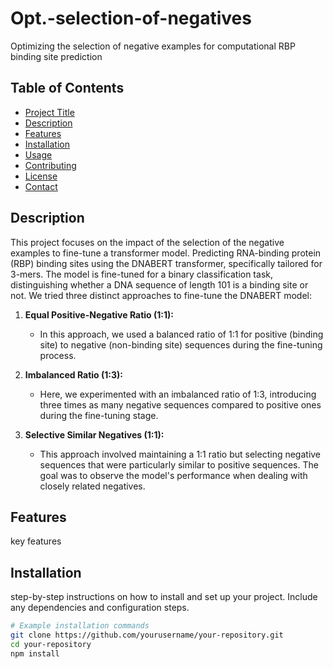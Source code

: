 # Opt.-selection-of-negatives
 Optimizing the selection of negative examples for computational RBP binding site prediction

## Table of Contents

- [Project Title](#project-title)
- [Description](#description)
- [Features](#features)
- [Installation](#installation)
- [Usage](#usage)
- [Contributing](#contributing)
- [License](#license)
- [Contact](#contact)

## Description

This project focuses on the impact of the selection of the negative examples to fine-tune a transformer model.
Predicting RNA-binding protein (RBP) binding sites using the DNABERT transformer, specifically tailored for 3-mers. The model is fine-tuned for a binary classification task, distinguishing whether a DNA sequence of length 101 is a binding site or not.
We tried three distinct approaches to fine-tune the DNABERT model:

1. **Equal Positive-Negative Ratio (1:1):**
   - In this approach, we used a balanced ratio of 1:1 for positive (binding site) to negative (non-binding site) sequences during the fine-tuning process.

2. **Imbalanced Ratio (1:3):**
   - Here, we experimented with an imbalanced ratio of 1:3, introducing three times as many negative sequences compared to positive ones during the fine-tuning stage.

3. **Selective Similar Negatives (1:1):**
   - This approach involved maintaining a 1:1 ratio but selecting negative sequences that were particularly similar to positive sequences. The goal was to observe the model's performance when dealing with closely related negatives.

## Features

key features

## Installation

step-by-step instructions on how to install and set up your project. Include any dependencies and configuration steps.

```bash
# Example installation commands
git clone https://github.com/yourusername/your-repository.git
cd your-repository
npm install
